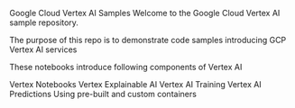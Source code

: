 Google Cloud Vertex AI Samples
Welcome to the Google Cloud Vertex AI sample repository.

The purpose of this repo is to demonstrate code samples introducing GCP Vertex AI services

These notebooks introduce following components of Vertex AI

Vertex Notebooks
Vertex Explainable AI
Vertex AI Training
Vertex AI Predictions
Using pre-built and custom containers

